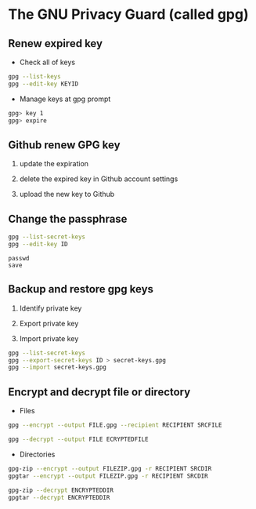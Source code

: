 # The GNU Privacy Guard (called gpg)

## Renew expired key
- Check all of keys
```bash
gpg --list-keys
gpg --edit-key KEYID
```

- Manage keys at gpg prompt
```bash
gpg> key 1
gpg> expire
```


## Github renew GPG key
1. update the expiration

2. delete the expired key in Github account settings

3. upload the new key to Github

## Change the passphrase
```bash
gpg --list-secret-keys
gpg --edit-key ID
```

```
passwd
save
```


## Backup and restore gpg keys
1. Identify private key

2. Export private key

3. Import private key

```bash
gpg --list-secret-keys
gpg --export-secret-keys ID > secret-keys.gpg
gpg --import secret-keys.gpg
```

## Encrypt and decrypt file or directory
- Files
```bash
gpg --encrypt --output FILE.gpg --recipient RECIPIENT SRCFILE
```

```bash
gpg --decrypt --output FILE ECRYPTEDFILE
```

- Directories
```bash
gpg-zip --encrypt --output FILEZIP.gpg -r RECIPIENT SRCDIR
gpgtar --encrypt --output FILEZIP.gpg -r RECIPIENT SRCDIR
```

```bash
gpg-zip --decrypt ENCRYPTEDDIR
gpgtar --decrypt ENCRYPTEDDIR
```

